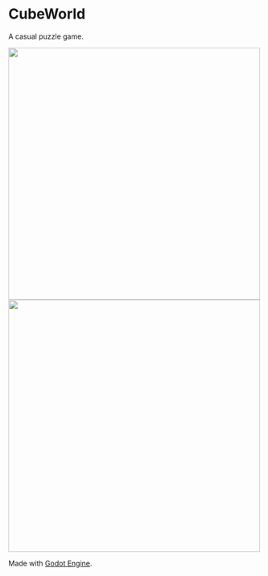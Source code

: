 # CubeWorld

A casual puzzle game.

<img src="https://raw.githubusercontent.com/kidscancode/cube_world/main/promo/cw_01.png" width="500">

<img src="https://raw.githubusercontent.com/kidscancode/cube_world/main/promo/cw_02.png" width="500">

Made with [Godot Engine](https://godotengine.org).

